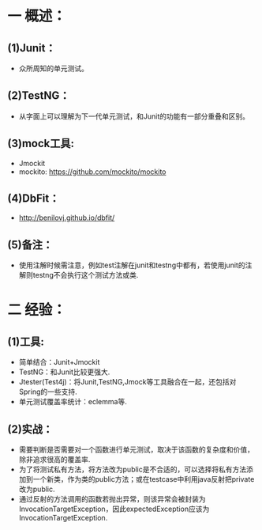 # 一 概述：
## (1)Junit：
- 众所周知的单元测试。

## (2)TestNG：
- 从字面上可以理解为下一代单元测试，和Junit的功能有一部分重叠和区别。

## (3)mock工具:
- Jmockit
- mockito: https://github.com/mockito/mockito

## (4)DbFit：
- http://benilovj.github.io/dbfit/

## (5)备注：
- 使用注解时候需注意，例如test注解在junit和testng中都有，若使用junit的注解则testng不会执行这个测试方法或类.

# 二 经验：
## (1)工具:
- 简单结合：Junit+Jmockit
- TestNG：和Junit比较更强大.
- Jtester(Test4j)：将Junit,TestNG,Jmock等工具融合在一起，还包括对Spring的一些支持.
- 单元测试覆盖率统计：eclemma等.

## (2)实战：
- 需要判断是否需要对一个函数进行单元测试，取决于该函数的复杂度和价值，除非追求很高的覆盖率.
- 为了将测试私有方法，将方法改为public是不合适的，可以选择将私有方法添加到一个新类，作为类的public方法；或在testcase中利用java反射把private改为public.
- 通过反射的方法调用的函数若抛出异常，则该异常会被封装为InvocationTargetException，因此expectedException应该为InvocationTargetException.